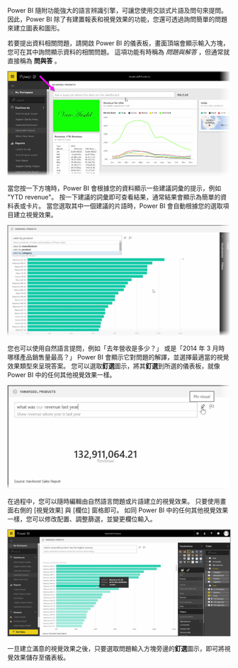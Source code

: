 Power BI 隨附功能強大的語言辨識引擎，可讓您使用交談式片語及問句來提問。 因此，Power BI 除了有建置報表和視覺效果的功能，您還可透過詢問簡單的問題來建立圖表和圖形。

若要提出資料相關問題，請開啟 Power BI 的儀表板，畫面頂端會顯示輸入方塊，您可在其中詢問顯示資料的相關問題。 這項功能有時稱為 *問題與解答* ，但通常就直接稱為 **問與答** 。

![](media/4-3-asking-questions-natural-language/4-3_1.png)

當您按一下方塊時，Power BI 會根據您的資料顯示一些建議詞彙的提示，例如 "YTD revenue"。 按一下建議的詞彙即可查看結果，通常結果會顯示為簡單的資料表或卡片。 當您選取其中一個建議的片語時，Power BI 會自動根據您的選取項目建立視覺效果。

![](media/4-3-asking-questions-natural-language/4-3_2.png)

您也可以使用自然語言提問，例如「去年營收是多少？」 或是「2014 年 3 月時哪樣產品銷售量最高？」 Power BI 會顯示它對問題的解譯，並選擇最適當的視覺效果類型來呈現答案。 您可以選取**釘選**圖示，將其**釘選**到所選的儀表板，就像 Power BI 中的任何其他視覺效果一樣。

![](media/4-3-asking-questions-natural-language/4-3_3.png)

在過程中，您可以隨時編輯由自然語言問題或片語建立的視覺效果。 只要使用畫面右側的 [視覺效果] 與 [欄位] 窗格即可。 如同 Power BI 中的任何其他視覺效果一樣，您可以修改配置、調整篩選，並變更欄位輸入。

![](media/4-3-asking-questions-natural-language/4-3_4.png)

一旦建立滿意的視覺效果之後，只要選取問題輸入方塊旁邊的**釘選**圖示，即可將視覺效果儲存至儀表板。

